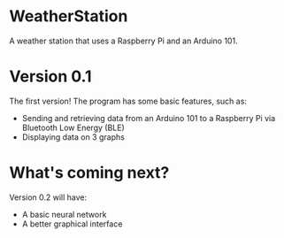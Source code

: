 # WeatherStation
A weather station that uses a Raspberry Pi and an Arduino 101. 

# Version 0.1 
The first version! The program has some basic features, such as:
* Sending and retrieving data from an Arduino 101 to a Raspberry Pi via Bluetooth Low Energy (BLE)
* Displaying data on 3 graphs

# What's coming next? 
Version 0.2 will have:
* A basic neural network
* A better graphical interface

